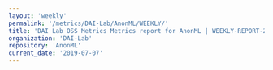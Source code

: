 ```yaml
---
layout: 'weekly'
permalink: '/metrics/DAI-Lab/AnonML/WEEKLY/'
title: 'DAI Lab OSS Metrics Metrics report for AnonML | WEEKLY-REPORT-2019-07-07'
organization: 'DAI-Lab'
repository: 'AnonML'
current_date: '2019-07-07'
---
```

